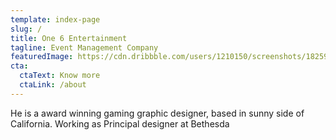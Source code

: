 ```yaml
---
template: index-page
slug: /
title: One 6 Entertainment
tagline: Event Management Company
featuredImage: https://cdn.dribbble.com/users/1210150/screenshots/18259914/media/25e66d20ada741006c30544ab94f54b2.mp4
cta:
  ctaText: Know more
  ctaLink: /about
---
```


He is a award winning gaming graphic designer, based in sunny side of California. Working as Principal designer at Bethesda
